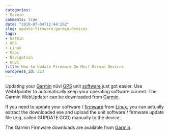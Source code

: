 ```yaml
---
categories:
- Garmin
comments: true
date: "2010-07-04T12:44:28Z"
slug: update-firmware-garmin-devices
tags:
- Garmin
- GPS
- Linux
- Maps
- Navigation
- nuvi
title: How to Update Firmware On Most Garmin Devices
wordpress_id: 323
---
```



Updating your [Garmin](http://en.wikipedia.org/wiki/Garmin) nüvi [GPS](http://en.wikipedia.org/wiki/Global_Positioning_System) unit [software](http://en.wikipedia.org/wiki/Computer_software) just got easier. Use WebUpdater to automatically keep your operating software current. The Garmin WebUpdater can be downloaded from [Garmin](http://www8.garmin.com/support/download.jsp).

If you need to update your software / [firmware](http://en.wikipedia.org/wiki/Firmware) from [Linux](http://en.wikipedia.org/wiki/Linux), you can actually extract the downloaded exe and upload the unit software / firmware update file (e.g. called GUPDATE.GCD) manually to the device.

The Garmin Firmware downloads are available from [Garmin](http://www8.garmin.com/support/blosp.jsp).
